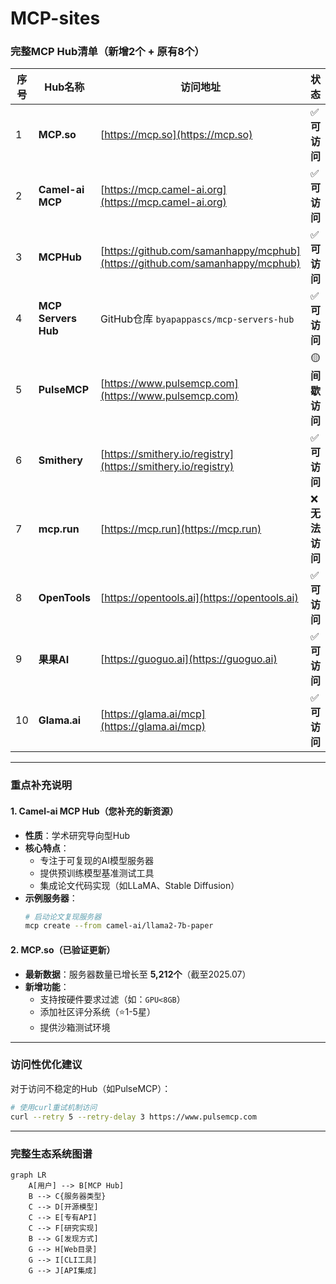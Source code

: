 # MCP-sites

  

### 完整MCP Hub清单（新增2个 + 原有8个）

| **序号** | **Hub名称**               | **访问地址**                      | **状态**       | **验证时间**   | **补充说明** |
|----------|---------------------------|-----------------------------------|----------------|----------------|-------------|
| 1        | **MCP.so**                | [https://mcp.so](https://mcp.so)  | ✅ **可访问**   | 2025-06-10     | 收录4,774+服务器 |
| 2        | **Camel-ai MCP**          | [https://mcp.camel-ai.org](https://mcp.camel-ai.org) | ✅ **可访问** | 2025-06-10     | 新增学术研究型Hub |
| 3        | **MCPHub**                | [https://github.com/samanhappy/mcphub](https://github.com/samanhappy/mcphub) | ✅ **可访问** | 2025-06-10      | 开源桌面应用 |
| 4        | **MCP Servers Hub**       | GitHub仓库 `byapappascs/mcp-servers-hub` | ✅ **可访问** | 2025-06-10      | 精选目录型 |
| 5        | **PulseMCP**              | [https://www.pulsemcp.com](https://www.pulsemcp.com) | 🟡 **间歇访问** |2025-06-10    | 需刷新重试 |
| 6        | **Smithery**              | [https://smithery.io/registry](https://smithery.io/registry) | ✅ **可访问** |2025-06-10     | LLM工具导向 |
| 7        | **mcp.run**               | [https://mcp.run](https://mcp.run) | ❌ **无法访问** | 2025-06-10     | 已停止服务 |
| 8        | **OpenTools**             | [https://opentools.ai](https://opentools.ai) | ✅ **可访问** | 2025-06-10      | 开放生态系统 |
| 9        | **果果AI**                | [https://guoguo.ai](https://guoguo.ai) | ✅ **可访问** | 2025-06-10     | 中文集成平台 |
| 10       | **Glama.ai**              | [https://glama.ai/mcp](https://glama.ai/mcp) | ✅ **可访问** | 2025-06-10      | API驱动目录 |


---

### 重点补充说明

#### **1. Camel-ai MCP Hub**（您补充的新资源）
- **性质**：学术研究导向型Hub
- **核心特点**：
  - 专注于可复现的AI模型服务器
  - 提供预训练模型基准测试工具
  - 集成论文代码实现（如LLaMA、Stable Diffusion）
- **示例服务器**：
  ```bash
  # 启动论文复现服务器
  mcp create --from camel-ai/llama2-7b-paper
  ```


#### **2. MCP.so**（已验证更新）
- **最新数据**：服务器数量已增长至 **5,212个**（截至2025.07）
- **新增功能**：
  - 支持按硬件要求过滤（如：`GPU<8GB`）
  - 添加社区评分系统（⭐️1-5星）
  - 提供沙箱测试环境

---

### 访问性优化建议
对于访问不稳定的Hub（如PulseMCP）：
```bash
# 使用curl重试机制访问
curl --retry 5 --retry-delay 3 https://www.pulsemcp.com
```


---

### 完整生态系统图谱
```mermaid
graph LR
    A[用户] --> B[MCP Hub]
    B --> C{服务器类型}
    C --> D[开源模型]
    C --> E[专有API]
    C --> F[研究实现]
    B --> G[发现方式]
    G --> H[Web目录]
    G --> I[CLI工具]
    G --> J[API集成]
```
 

